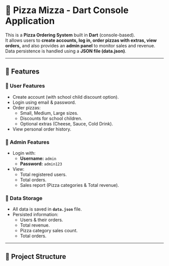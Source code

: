 # 🍕 Pizza Mizza - Dart Console Application

This is a **Pizza Ordering System** built in **Dart** (console-based).  
It allows users to **create accounts, log in, order pizzas with extras, view orders,** and also provides an **admin panel** to monitor sales and revenue.  
Data persistence is handled using a **JSON file (data.json)**.

---

## 🚀 Features

### 👤 User Features
- Create account (with school child discount option).
- Login using email & password.
- Order pizzas:
  - Small, Medium, Large sizes.
  - Discounts for school children.
  - Optional extras (Cheese, Sauce, Cold Drink).
- View personal order history.

### 🔑 Admin Features
- Login with:
  - **Username:** `admin`
  - **Password:** `admin123`
- View:
  - Total registered users.
  - Total orders.
  - Sales report (Pizza categories & Total revenue).

### 💾 Data Storage
- All data is saved in **`data.json`** file.
- Persisted information:
  - Users & their orders.
  - Total revenue.
  - Pizza category sales count.
  - Total orders.

---

## 📂 Project Structure